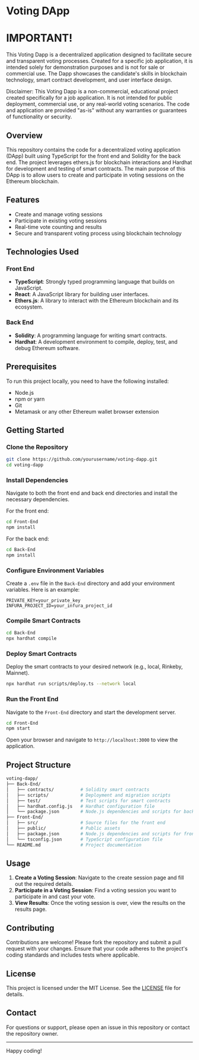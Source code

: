 # Voting DApp

# IMPORTANT!
This Voting Dapp is a decentralized application designed to facilitate secure and transparent voting processes. Created for a specific job application, it is intended solely for demonstration purposes and is not for sale or commercial use. The Dapp showcases the candidate's skills in blockchain technology, smart contract development, and user interface design.

Disclaimer:
This Voting Dapp is a non-commercial, educational project created specifically for a job application. It is not intended for public deployment, commercial use, or any real-world voting scenarios. The code and application are provided "as-is" without any warranties or guarantees of functionality or security.



## Overview

This repository contains the code for a decentralized voting application (DApp) built using TypeScript for the front end and Solidity for the back end. The project leverages ethers.js for blockchain interactions and Hardhat for development and testing of smart contracts. The main purpose of this DApp is to allow users to create and participate in voting sessions on the Ethereum blockchain.

## Features

- Create and manage voting sessions
- Participate in existing voting sessions
- Real-time vote counting and results
- Secure and transparent voting process using blockchain technology

## Technologies Used

### Front End
- **TypeScript**: Strongly typed programming language that builds on JavaScript.
- **React**: A JavaScript library for building user interfaces.
- **Ethers.js**: A library to interact with the Ethereum blockchain and its ecosystem.

### Back End
- **Solidity**: A programming language for writing smart contracts.
- **Hardhat**: A development environment to compile, deploy, test, and debug Ethereum software.

## Prerequisites

To run this project locally, you need to have the following installed:

- Node.js
- npm or yarn
- Git
- Metamask or any other Ethereum wallet browser extension

## Getting Started

### Clone the Repository

```bash
git clone https://github.com/yourusername/voting-dapp.git
cd voting-dapp
```

### Install Dependencies

Navigate to both the front end and back end directories and install the necessary dependencies.

For the front end:

```bash
cd Front-End
npm install
```

For the back end:

```bash
cd Back-End
npm install
```

### Configure Environment Variables

Create a `.env` file in the `Back-End` directory and add your environment variables. Here is an example:

```env
PRIVATE_KEY=your_private_key
INFURA_PROJECT_ID=your_infura_project_id
```

### Compile Smart Contracts

```bash
cd Back-End
npx hardhat compile
```

### Deploy Smart Contracts

Deploy the smart contracts to your desired network (e.g., local, Rinkeby, Mainnet).

```bash
npx hardhat run scripts/deploy.ts --network local
```

### Run the Front End

Navigate to the `Front-End` directory and start the development server.

```bash
cd Front-End
npm start
```

Open your browser and navigate to `http://localhost:3000` to view the application.

## Project Structure

```bash
voting-dapp/
├── Back-End/
│   ├── contracts/          # Solidity smart contracts
│   ├── scripts/            # Deployment and migration scripts
│   ├── test/               # Test scripts for smart contracts
│   ├── hardhat.config.js   # Hardhat configuration file
│   └── package.json        # Node.js dependencies and scripts for back end
├── Front-End/
│   ├── src/                # Source files for the front end
│   ├── public/             # Public assets
│   ├── package.json        # Node.js dependencies and scripts for front end
│   └── tsconfig.json       # TypeScript configuration file
└── README.md               # Project documentation
```

## Usage

1. **Create a Voting Session**: Navigate to the create session page and fill out the required details.
2. **Participate in a Voting Session**: Find a voting session you want to participate in and cast your vote.
3. **View Results**: Once the voting session is over, view the results on the results page.

## Contributing

Contributions are welcome! Please fork the repository and submit a pull request with your changes. Ensure that your code adheres to the project's coding standards and includes tests where applicable.

## License

This project is licensed under the MIT License. See the [LICENSE](LICENSE) file for details.

## Contact

For questions or support, please open an issue in this repository or contact the repository owner.

---

Happy coding!
